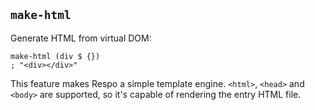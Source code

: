 ## `make-html`

Generate HTML from virtual DOM:

```
make-html (div $ {})
; "<div></div>"
```

This feature makes Respo a simple template engine.
`<html>`, `<head>` and `<body>` are supported, so it's capable of rendering the entry HTML file.
